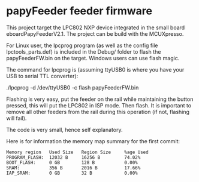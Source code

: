 # papyFeeder feeder firmware

This project target the LPC802 NXP device integrated in the small board eboardPapyFeederV2.1. The project can be build with the MCUXpresso.

For Linux user, the lpcprog program (as well as the config file lpctools_parts.def) is included in the Debug/ folder to flash the papyFeederFW.bin on the target. Windows users can use flash magic.

The command for lpcprog is (assuming ttyUSB0 is where you have your USB to serial TTL converter):

 ./lpcprog  -d /dev/ttyUSB0 -c flash papyFeederFW.bin

Flashing is very easy, put the feeder on the rail while maintaining the button pressed, this will put the LPC802 in ISP mode. Then flash. It is important to remove all other feeders from the rail during this operation (if not, flashing will fail).

The code is very small, hence self explanatory.

Here is for information the memory map summary for the first commit:

```
Memory region	Used Size	Region Size		%age Used
PROGRAM_FLASH:	12032 B		16256 B     	74.02%
BOOT_FLASH:		0 GB		128 B      		0.00%
SRAM:			356 B		2016 B     		17.66%
IAP_SRAM:		0 GB		32 B      		0.00%
```
